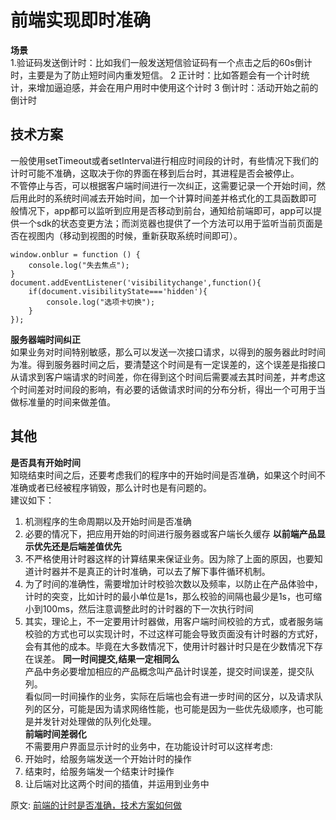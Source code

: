# 前端实现即时准确
**场景**  
1.验证码发送倒计时：比如我们一般发送短信验证码有一个点击之后的60s倒计时，主要是为了防止短时间内重发短信。
2 正计时：比如答题会有一个计时统计，来增加逼迫感，并会在用户用时中使用这个计时
3 倒计时：活动开始之前的倒计时
## 技术方案
一般使用setTimeout或者setInterval进行相应时间段的计时，有些情况下我们的计时可能不准确，这取决于你的界面在移到后台时，其进程是否会被停止。  
不管停止与否，可以根据客户端时间进行一次纠正，这需要记录一个开始时间，然后用此时的系统时间减去开始时间，加一个计算时间差并格式化的工具函数即可
般情况下，app都可以监听到应用是否移动到前台，通知给前端即可，app可以提供一个sdk的状态变更方法；而浏览器也提供了一个方法可以用于监听当前页面是否在视图内（移动到视图的时候，重新获取系统时间即可）。  
```
window.onblur = function () {
    console.log("失去焦点");
}
document.addEventListener('visibilitychange',function(){
    if(document.visibilityState==='hidden'){
        console.log("选项卡切换");
    }
});
```
**服务器端时间纠正**  
如果业务对时间特别敏感，那么可以发送一次接口请求，以得到的服务器此时时间为准。得到服务器时间之后，要清楚这个时间是有一定误差的，这个误差是指接口从请求到客户端请求的时间差，你在得到这个时间后需要减去其时间差，并考虑这个时间差对时间段的影响，有必要的话做请求时间的分布分析，得出一个可用于当做标准量的时间来做差值。  

## 其他
**是否具有开始时间**  
知晓结束时间之后，还要考虑我们的程序中的开始时间是否准确，如果这个时间不准确或者已经被程序销毁，那么计时也是有问题的。  
建议如下：   
1. 机测程序的生命周期以及开始时间是否准确
2. 必要的情况下，把应用开始的时间进行服务器或客户端长久缓存
**以前端产品显示优先还是后端差值优先**  
1. 不严格使用计时器这样的计算结果来保证业务。因为除了上面的原因，也要知道计时器并不是真正的计时准确，可以去了解下事件循环机制。
2. 为了时间的准确性，需要增加计时校验次数以及频率，以防止在产品体验中，计时的突变，比如计时的最小单位是1s，那么校验的间隔也最少是1s，也可缩小到100ms，然后注意调整此时的计时器的下一次执行时间
3. 其实，理论上，不一定要用计时器做，用客户端时间校验的方式，或者服务端校验的方式也可以实现计时，不过这样可能会导致页面没有计时器的方式好，会有其他的成本。毕竟在大多数情况下，使用计时器计时只是在少数情况下存在误差。
**同一时间提交,结果一定相同么**  
产品中务必要增加相应的产品概念叫产品计时误差，提交时间误差，提交队列。  
看似同一时间操作的业务，实际在后端也会有进一步时间的区分，以及请求队列的区分，可能是因为请求网络性能，也可能是因为一些优先级顺序，也可能是并发针对处理做的队列化处理。  
**前端时间差弱化**  
不需要用户界面显示计时的业务中，在功能设计时可以这样考虑:  
1. 开始时，给服务端发送一个开始计时的操作
2. 结束时，给服务端发一个结束计时操作
3. 让后端对比这两个时间的插值，并运用到业务中


原文: 
[前端的计时是否准确，技术方案如何做](https://juejin.cn/post/6861575487622217736?utm_source=gold_browser_extension)
